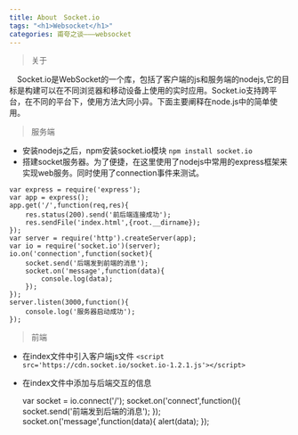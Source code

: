 ```yaml
---
title: About　Socket.io
tags: "<h1>Websocket</h1>"
categories: 甫夸之谈———websocket
---
```


> 关于


　Socket.io是WebSocket的一个库，包括了客户端的js和服务端的nodejs,它的目标是构建可以在不同浏览器和移动设备上使用的实时应用。Socket.io支持跨平台，在不同的平台下，使用方法大同小异。下面主要阐释在node.js中的简单使用。
> 服务端

* 安装nodejs之后，npm安装socket.io模块
	`npm install socket.io`
* 搭建socket服务器。为了便捷，在这里使用了nodejs中常用的express框架来实现web服务。同时使用了connection事件来测试。
<!---more--->


	var express = require('express');
	var app = express();
	app.get('/',function(req,res){
		res.status(200).send('前后端连接成功');
		res.sendFile('index.html',{root.__dirname});
	});
	var server = require('http').createServer(app);
	var io = require('socket.io')(server);
	io.on('connection',function(socket){
		socket.send('后端发到前端的消息');
		socket.on('message',function(data){
			console.log(data);
		});
	});
	server.listen(3000,function(){
		console.log('服务器启动成功');
	});
> 前端

* 在index文件中引入客户端js文件
	`<script src='https://cdn.socket.io/socket.io-1.2.1.js'></script>`
* 在index文件中添加与后端交互的信息


	var socket = io.connect('/');
	socket.on('connect',function(){
		socket.send('前端发到后端的消息');
	});
	socket.on('message',function(data){
		alert(data);
	});






	
	

    